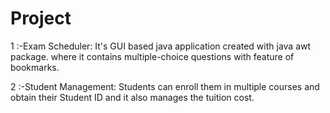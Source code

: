 # Project
1 :-Exam Scheduler: It's GUI based java application created with java awt package. where it contains multiple-choice questions with feature of bookmarks.

2 :-Student Management: Students can enroll them in multiple courses and obtain their Student ID and it also manages the tuition cost.
